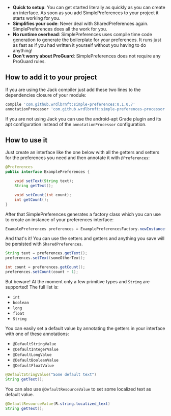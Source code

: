  - **Quick to setup**: You can get started literally as quickly as you can create an interface. As soon as you add SimplePreferences to your project it starts working for you.
 - **Simplifies your code**: Never deal with SharedPreferences again. SimplePreferences does all the work for you.
 - **No runtime overhead**: SimplePreferences uses compile time code generation to generate the boilerplate for your preferences. It runs just as fast as if you had written it yourself without you having to do anything!
 - **Don't worry about ProGuard**: SimplePreferences does not require any ProGuard rules.
 
## How to add it to your project

If you are using the Jack compiler just add these two lines to the dependencies closure of your module:

```groovy
compile 'com.github.wrdlbrnft:simple-preferences:0.1.0.7'
annotationProcessor 'com.github.wrdlbrnft:simple-preferences-processor:0.1.0.7'
```

If you are not using Jack you can use the android-apt Grade plugin and its apt configuration instead of the `annotationProcessor` configuration.

## How to use it

Just create an interface like the one below with all the getters and setters for the preferences you need and then annotate it with `@Preferences`:

```java
@Preferences
public interface ExamplePreferences {

    void setText(String text);
    String getText();

    void setCount(int count);
    int getCount();
}
```

After that SimplePreferences generates a factory class which you can use to create an instance of your preferences interface:

```java
ExamplePreferences preferences = ExamplePreferencesFactory.newInstance(context);
```

And that's it! You can use the setters and getters and anything you save will be persisted with `SharedPreferences`.

```java
String text = preferences.getText();
preferences.setText(someOtherText);

int count = preferences.getCount();
preferences.setCount(count + 1);
```

But beware! At the moment only a few primitive types and `String` are supported! The full list is:

 - `int`
 - `boolean`
 - `long`
 - `float`
 - `String`
 
You can easily set a default value by annotating the getters in your interface with one of these annotations:

 - `@DefaultStringValue`
 - `@DefaultIntegerValue`
 - `@DefaultLongValue`
 - `@DefaultBooleanValue`
 - `@DefaultFloatValue`
 
```java
@DefaultStringValue("Some default text")
String getText();
```

You can also use `@DefaultResourceValue` to set some localized text as default value.
```java
@DefaultResourceValue(R.string.localized_text)
String getText();
```
